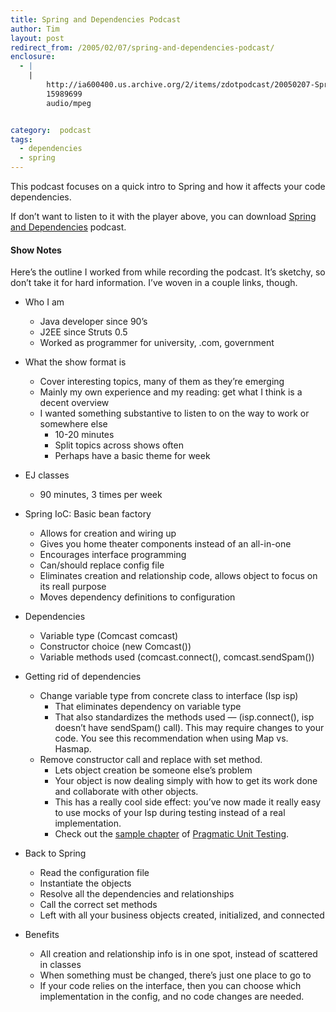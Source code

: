 ```yaml
---
title: Spring and Dependencies Podcast
author: Tim
layout: post
redirect_from: /2005/02/07/spring-and-dependencies-podcast/
enclosure:
  - |
    |
        http://ia600400.us.archive.org/2/items/zdotpodcast/20050207-SpringAndDependencies.mp3
        15989699
        audio/mpeg


category:  podcast
tags:
  - dependencies
  - spring
---
```

This podcast focuses on a quick intro to Spring and how it affects your code dependencies.



If don&#8217;t want to listen to it with the player above, you can download [Spring and Dependencies][1] podcast.

#### Show Notes

Here&#8217;s the outline I worked from while recording the podcast. It&#8217;s sketchy, so don&#8217;t take it for hard information. I&#8217;ve woven in a couple links, though.

  * Who I am
      * Java developer since 90&#8217;s
      * J2EE since Struts 0.5
      * Worked as programmer for university, .com, government
  * What the show format is
      * Cover interesting topics, many of them as they&#8217;re emerging
      * Mainly my own experience and my reading: get what I think is a decent overview
      * I wanted something substantive to listen to on the way to work or somewhere else
          * 10-20 minutes
          * Split topics across shows often
          * Perhaps have a basic theme for week
  * EJ classes
      * 90 minutes, 3 times per week

  * Spring IoC: Basic bean factory
      * Allows for creation and wiring up
      * Gives you home theater components instead of an all-in-one
      * Encourages interface programming
      * Can/should replace config file
      * Eliminates creation and relationship code, allows object to focus on its reall purpose
      * Moves dependency definitions to configuration

  * Dependencies
      * Variable type (Comcast comcast)
      * Constructor choice (new Comcast())
      * Variable methods used (comcast.connect(), comcast.sendSpam())

  * Getting rid of dependencies
      * Change variable type from concrete class to interface (Isp isp)
          * That eliminates dependency on variable type
          * That also standardizes the methods used &#8212; (isp.connect(), isp doesn&#8217;t have sendSpam() call). This may require changes to your code. You see this recommendation when using Map vs. Hasmap.
      * Remove constructor call and replace with set method.
          * Lets object creation be someone else&#8217;s problem
          * Your object is now dealing simply with how to get its work done and collaborate with other objects.
          * This has a really cool side effect: you&#8217;ve now made it really easy to use mocks of your Isp during testing instead of a real implementation.
          * Check out the [sample chapter][2] of [Pragmatic Unit Testing][3].

  * Back to Spring
      * Read the configuration file
      * Instantiate the objects
      * Resolve all the dependencies and relationships
      * Call the correct set methods
      * Left with all your business objects created, initialized, and connected

  * Benefits
      * All creation and relationship info is in one spot, instead of scattered in classes
      * When something must be changed, there&#8217;s just one place to go to
      * If your code relies on the interface, then you can choose which implementation in the config, and no code changes are needed.

 [1]: http://ia600400.us.archive.org/2/items/zdotpodcast/20050207-SpringAndDependencies.mp3
 [2]: http://www.pragmaticprogrammer.com/starter_kit/utj/mockobjects.pdf "Using Mock Objects"
 [3]: http://www.pragmaticprogrammer.com/starter_kit/utj/index.html
